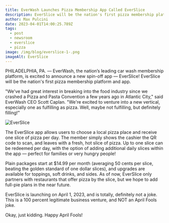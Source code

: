 ```yaml
---
title: EverWash Launches Pizza Membership App Called EverSlice
description: EverSlice will be the nation's first pizza membership platform and app.
author: Max Pulcini
date: 2023-04-01T14:00:25.789Z
tags:
  - post
  - newsroom
  - everslice
  - pizza
image: /img/blog/everslice-1-.png
imageAlt: EverSlice
---
```

PHILADELPHIA, PA. — EverWash, the nation’s leading car wash membership platform, is excited to announce a new spin-off app — EverSlice! EverSlice will be the nation's first pizza membership platform and app.

"We've had great interest in breaking into the food industry since we crashed a Pizza and Pasta Convention a few years ago in Atlantic City," said EverWash CEO Scott Caplan. "We're excited to venture into a new vertical, especially one as fulfilling as pizza. Well, maybe not fulfilling, but definitely filling!"

![EverSlice](/img/blog/everslice-logo.png "EverSlice")

The EverSlice app allows users to choose a local pizza place and receive one slice of pizza per day. The member simply shows the cashier the QR code to scan, and leaves with a fresh, hot slice of pizza. Up to one slice can be redeemed per day, with the option of adding additional daily slices within the app — perfect for families or very hungry people!

Plain packages start at $14.99 per month (averaging 50 cents per slice, beating the golden standard of one dollar slices), and upgrades are available for toppings, soft drinks, and sides. As of now, EverSlice only partners with restaurants that offer pizza by the slice, but we hope to add full-pie plans in the near future.

EverSlice is launching on April 1, 2023, and is totally, definitely not a joke. This is a 100 percent legitimate business venture, and NOT an April Fools joke.

Okay, just kidding. Happy April Fools!